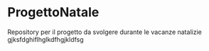 # ProgettoNatale
Repository per il progetto da svolgere durante le vacanze natalizie 
gjksfdghiflhglkdfhgjkldfsg
